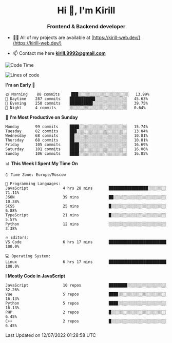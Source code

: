 <h1 align="center">Hi 👋, I'm Kirill</h1>
<h3 align="center">Frontend & Backend developer</h3>

- 👨‍💻 All of my projects are available at [https://kirill-web.dev/](https://kirill-web.dev/)

- 📫 Contact me here **kirill.9992@gmail.com**











<!--START_SECTION:waka-->
![Code Time](http://img.shields.io/badge/Code%20Time-0%20secs-blue)

![Lines of code](https://img.shields.io/badge/From%20Hello%20World%20I%27ve%20Written-477%20Thousand%20lines%20of%20code-blue)

**I'm an Early 🐤** 

```text
🌞 Morning    88 commits     ███░░░░░░░░░░░░░░░░░░░░░░   13.99% 
🌆 Daytime    287 commits    ███████████░░░░░░░░░░░░░░   45.63% 
🌃 Evening    250 commits    ██████████░░░░░░░░░░░░░░░   39.75% 
🌙 Night      4 commits      ░░░░░░░░░░░░░░░░░░░░░░░░░   0.64%

```
📅 **I'm Most Productive on Sunday** 

```text
Monday       99 commits     ████░░░░░░░░░░░░░░░░░░░░░   15.74% 
Tuesday      82 commits     ███░░░░░░░░░░░░░░░░░░░░░░   13.04% 
Wednesday    68 commits     ██░░░░░░░░░░░░░░░░░░░░░░░   10.81% 
Thursday     68 commits     ██░░░░░░░░░░░░░░░░░░░░░░░   10.81% 
Friday       105 commits    ████░░░░░░░░░░░░░░░░░░░░░   16.69% 
Saturday     101 commits    ████░░░░░░░░░░░░░░░░░░░░░   16.06% 
Sunday       106 commits    ████░░░░░░░░░░░░░░░░░░░░░   16.85%

```


📊 **This Week I Spent My Time On** 

```text
⌚︎ Time Zone: Europe/Moscow

💬 Programming Languages: 
JavaScript               4 hrs 28 mins       █████████████████░░░░░░░░   71.11% 
JSON                     39 mins             ██░░░░░░░░░░░░░░░░░░░░░░░   10.38% 
SCSS                     25 mins             █░░░░░░░░░░░░░░░░░░░░░░░░   6.88% 
TypeScript               21 mins             █░░░░░░░░░░░░░░░░░░░░░░░░   5.57% 
Python                   12 mins             ░░░░░░░░░░░░░░░░░░░░░░░░░   3.38%

🔥 Editors: 
VS Code                  6 hrs 17 mins       █████████████████████████   100.0%

💻 Operating System: 
Linux                    6 hrs 17 mins       █████████████████████████   100.0%

```

**I Mostly Code in JavaScript** 

```text
JavaScript               10 repos            ████████░░░░░░░░░░░░░░░░░   32.26% 
Vue                      5 repos             ████░░░░░░░░░░░░░░░░░░░░░   16.13% 
Python                   5 repos             ████░░░░░░░░░░░░░░░░░░░░░   16.13% 
PHP                      2 repos             █░░░░░░░░░░░░░░░░░░░░░░░░   6.45% 
C++                      2 repos             █░░░░░░░░░░░░░░░░░░░░░░░░   6.45%

```



 Last Updated on 12/07/2022 01:28:58 UTC
<!--END_SECTION:waka-->
